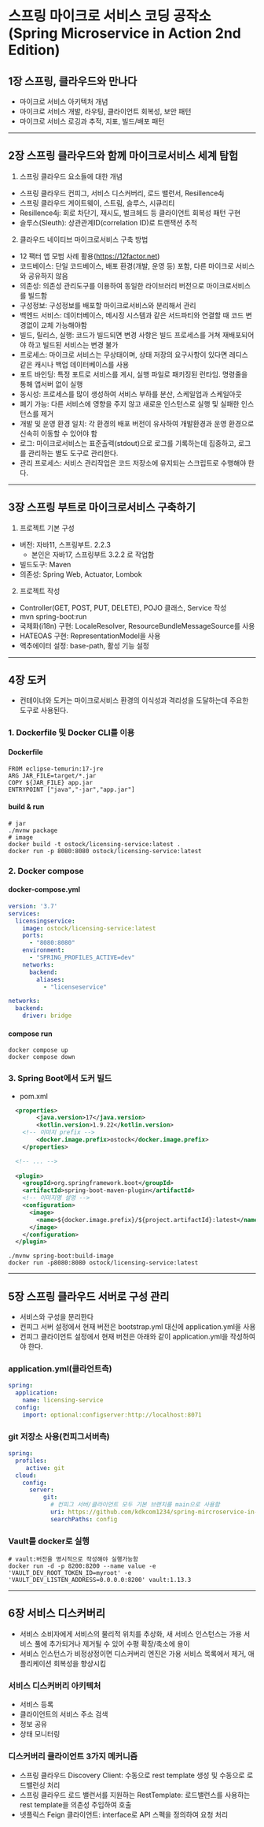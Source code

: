 # 스프링 마이크로 서비스 코딩 공작소(Spring Microservice in Action 2nd Edition)


## 1장 스프링, 클라우드와 만나다
- 마이크로 서비스 아키텍처 개념
- 마이크로 서비스 개발, 라우팅, 클라이언트 회복성, 보안 패턴
- 마이크로 서비스 로깅과 추적, 지표, 빌드/배포 패턴

---

## 2장 스프링 클라우드와 함께 마이크로서비스 세계 탐험

1. 스프링 클라우드 요소들에 대한 개념
  - 스프링 클라우드 컨피그, 서비스 디스커버리, 로드 밸런서, Resillence4j
  - 스프링 클라우드 게이트웨이, 스트림, 슬루스, 시큐리티
  - Resillence4j: 회로 차단기, 재시도, 벌크헤드 등 클라이언트 회복성 패턴 구현
  - 슬루스(Sleuth): 상관관계ID(correlation ID)로 트랜잭션 추적

2. 클라우드 네이티브 마이크로서비스 구축 방법
  - 12 팩터 앱 모범 사례 활용(https://12factor.net)
  - 코드베이스: 단일 코드베이스, 배포 환경(개발, 운영 등) 포함, 다른 마이크로 서비스와 공유하지 않음
  - 의존성: 의존성 관리도구를 이용하여 동일한 라이브러리 버전으로 마이크로서비스를 빌드함
  - 구성정보: 구성정보를 배포할 마이크로서비스와 분리해서 관리
  - 백엔드 서비스: 데이터베이스, 메시징 시스템과 같은 서드파티와 연결할 때 코드 변경없이 교체 가능해야함
  - 빌드, 릴리스, 실행: 코드가 빌드되면 변경 사항은 빌드 프로세스를 거쳐 재배포되어야 하고 빌드된 서비스는 변경 불가
  - 프로세스: 마이크로 서비스는 무상태이며, 상태 저장의 요구사항이 있다면 레디스 같은 캐시나 백업 데이터베이스를 사용
  - 포트 바인딩: 특정 포트로 서비스를 게시, 실행 파일로 패키징된 런타임. 명령줄을 통해 앱서버 없이 실행
  - 동시성: 프로세스를 많이 생성하여 서비스 부하를 분산, 스케일업과 스케일아웃
  - 폐기 가능: 다른 서비스에 영향을 주지 않고 새로운 인스턴스로 실행 및 실패한 인스턴스를 제거
  - 개발 및 운영 환경 일치: 각 환경의 배포 버전이 유사하여 개발환경과 운영 환경으로 신속히 이동할 수 있어야 함
  - 로그: 마이크로서비스는 표준출력(stdout)으로 로그를 기록하는데 집중하고, 로그를 관리하는 별도 도구로 관리한다. 
  - 관리 프로세스: 서비스 관리작업은 코드 저장소에 유지되는 스크립트로 수행해야 한다.

---

## 3장 스프링 부트로 마이크로서비스 구축하기
1. 프로젝트 기본 구성
  - 버전: 자바11, 스프링부트. 2.2.3
    - 본인은 자바17, 스프링부트 3.2.2 로 작업함
  - 빌드도구: Maven
  - 의존성: Spring Web, Actuator, Lombok

2. 프로젝트 작성
  - Controller(GET, POST, PUT, DELETE), POJO 클래스, Service 작성
  - mvn spring-boot:run
  - 국제화(i18n) 구현: LocaleResolver, ResourceBundleMessageSource를 사용
  - HATEOAS 구현: RepresentationModel을 사용
  - 액추에이터 설정: base-path, 활성 기능 설정

---

## 4장 도커
- 컨테이너와 도커는 마이크로서비스 환경의 이식성과 격리성을 도달하는데 주요한 도구로 사용된다.

### 1. Dockerfile 및 Docker CLI를 이용
#### Dockerfile
```
FROM eclipse-temurin:17-jre
ARG JAR_FILE=target/*.jar
COPY ${JAR_FILE} app.jar
ENTRYPOINT ["java","-jar","app.jar"]
```
#### build & run
```shell
# jar
./mvnw package 
# image
docker build -t ostock/licensing-service:latest .
docker run -p 8080:8080 ostock/licensing-service:latest
```

### 2. Docker compose
#### docker-compose.yml
```yml
version: '3.7'
services:
  licensingservice:
    image: ostock/licensing-service:latest
    ports:
      - "8080:8080"
    environment:
      - "SPRING_PROFILES_ACTIVE=dev"
    networks:
      backend:
        aliases:
          - "licenseservice"

networks:
  backend:
    driver: bridge
```
#### compose run
```
docker compose up
docker compose down
```

### 3. Spring Boot에서 도커 빌드
- pom.xml
```xml
  <properties>
		<java.version>17</java.version>
		<kotlin.version>1.9.22</kotlin.version>
    <!-- 이미지 prefix -->
		<docker.image.prefix>ostock</docker.image.prefix>
	</properties>

  <!-- ... -->
  
  <plugin>
    <groupId>org.springframework.boot</groupId>
    <artifactId>spring-boot-maven-plugin</artifactId>
    <!-- 이미지명 설멍 -->
    <configuration>
      <image>
        <name>${docker.image.prefix}/${project.artifactId}:latest</name>
      </image>
    </configuration>
  </plugin>
```
```shell
./mvnw spring-boot:build-image
docker run -p8080:8080 ostock/licensing-service:latest
```

---

## 5장 스프링 클라우드 서버로 구성 관리
- 서비스와 구성을 분리한다
- 컨피그 서버 설정에서 현재 버전은 bootstrap.yml 대신에 application.yml을 사용
- 컨피그 클라이언트 설정에서 현재 버전은 아래와 같이 application.yml을 작성하여야 한다.

### application.yml(클라언트측)
```yml
spring:
  application:
    name: licensing-service
  config:
    import: optional:configserver:http://localhost:8071
```

### git 저장소 사용(컨피그서버측)
```yml
spring:
  profiles:
     active: git
  cloud:
    config:
      server:
          git:
            # 컨피그 서버/클라이언트 모두 기본 브랜치를 main으로 사용함
            uri: https://github.com/kdkcom1234/spring-mircroservice-in-action
            searchPaths: config
```

### Vault를 docker로 실행
```shell
# vault:버전을 명시적으로 작성해야 실행가능함
docker run -d -p 8200:8200 --name value -e 'VAULT_DEV_ROOT_TOKEN_ID=myroot' -e 'VAULT_DEV_LISTEN_ADDRESS=0.0.0.0:8200' vault:1.13.3
```

---

## 6장 서비스 디스커버리
- 서비스 소비자에게 서비스의 물리적 위치를 추상화, 새 서비스 인스턴스는 가용 서비스 풀에 추가되거나 제거될 수 있어 수평 확장/축소에 용이
- 서비스 인스턴스가 비정상정이면 디스커버리 엔진은 가용 서비스 목록에서 제거, 애플리케이션 회복성을 향상시킴

### 서비스 디스커버리 아키텍처
- 서비스 등록
- 클라이언트의 서비스 주소 검색
- 정보 공유
- 상태 모니터링

### 디스커버리 클라이언트 3가지 메커니즘
- 스프링 클라우드 Discovery Client: 수동으로 rest template 생성 및 수동으로 로드밸런싱 처리
- 스프링 클라우드 로드 밸런서를 지원하는 RestTemplate: 로드밸런스를 사용하는 rest template을 의존성 주입하여 호출
- 넷플릭스 Feign 클라이언트: interface로 API 스펙을 정의하여 요청 처리
